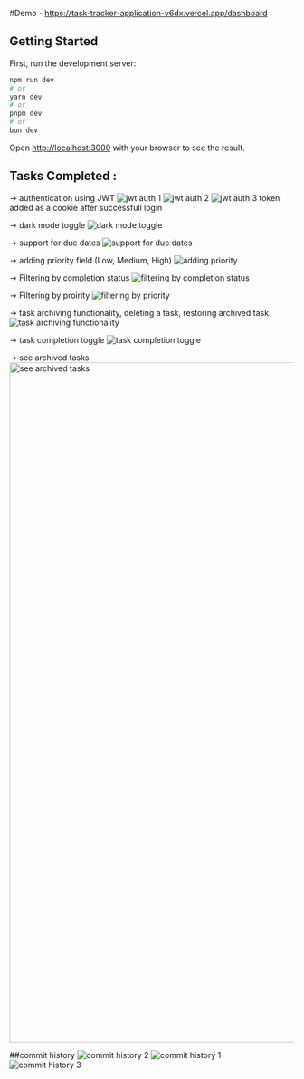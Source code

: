 
#Demo - https://task-tracker-application-v6dx.vercel.app/dashboard
## Getting Started

First, run the development server:

```bash
npm run dev
# or
yarn dev
# or
pnpm dev
# or
bun dev
```

Open [http://localhost:3000](http://localhost:3000) with your browser to see the result.

## Tasks Completed :

→ authentication using JWT
![jwt auth 1](https://github.com/user-attachments/assets/851949a9-304b-4868-af9c-5cbfc4e9771f)
![jwt auth 2](https://github.com/user-attachments/assets/94766a25-50e7-4774-850e-067a1faf1c2d)
![jwt auth 3](https://github.com/user-attachments/assets/b3c9b0a5-e341-4297-8f3f-4d9204cea063)
                  token added as a cookie after successfull login

→ dark mode toggle
![dark mode toggle](https://github.com/user-attachments/assets/a58c20d9-411c-4c5b-96a7-1a896db5f544)

→ support for due dates
![support for due dates](https://github.com/user-attachments/assets/93bfee2d-a1ed-427d-9308-128d8d935888)

→ adding priority field (Low, Medium, High)
![adding priority](https://github.com/user-attachments/assets/7b9747b6-e578-4fa4-b8f1-583592ea897b)

→ Filtering by completion status 
![filtering by completion status](https://github.com/user-attachments/assets/b6d7d45f-dd8a-4aec-9106-adf0e5858222)

→ Filtering by proirity
![filtering by priority](https://github.com/user-attachments/assets/e504b390-fb45-4dba-84fc-352950897f4c)

→ task archiving functionality, deleting a task, restoring archived task
![task archiving functionality](https://github.com/user-attachments/assets/704bed7d-e6bf-41e9-aa45-9f36c696446c)

→ task completion toggle
![task completion toggle](https://github.com/user-attachments/assets/92bdb836-60fc-4e6c-92ef-b04e22b183ba)

→ see archived tasks
<img width="1202" alt="see archived tasks" src="https://github.com/user-attachments/assets/607403e6-bacc-4471-bf22-8f8215948f62" />



##commit history
![commit history 2](https://github.com/user-attachments/assets/764e2bf7-fbe1-4415-9e55-c61c08c35cc7)
![commit history 1](https://github.com/user-attachments/assets/f9414dc0-4cb1-4b90-8568-26750a73477e)
![commit history 3](https://github.com/user-attachments/assets/ee750fe7-6aa6-4102-bfaa-c6e78f470b2d)

